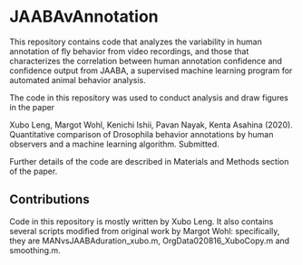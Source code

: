 # JAABAvAnnotation
This repository contains code that analyzes the variability in human annotation of fly behavior from video recordings, and those that characterizes the correlation between human annotation confidence and confidence output from JAABA, a supervised machine learning program for automated animal behavior analysis. 

The code in this repository was used to conduct analysis and draw figures in the paper

Xubo Leng, Margot Wohl, Kenichi Ishii, Pavan Nayak, Kenta Asahina (2020). Quantitative comparison of Drosophila behavior annotations by human observers and a machine learning algorithm. Submitted.  

Further details of the code are described in Materials and Methods section of the paper.

## Contributions
Code in this repository is mostly written by Xubo Leng. It also contains several scripts modified from original work by Margot Wohl: specifically, they are MANvsJAABAduration_xubo.m, OrgData020816_XuboCopy.m and smoothing.m. 
